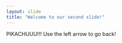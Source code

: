 ```yaml
---
layout: slide
title: "Welcome to our second slide!"
---
```

PIKACHUUU!!!
Use the left arrow to go back!
